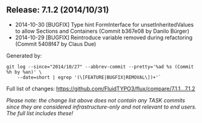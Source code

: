## Release: 7.1.2 (2014/10/31)

* 2014-10-30 [BUGFIX] Type hint FormInterface for unsetInheritedValues to allow Sections and Containers (Commit b367e08 by Danilo Bürger)
* 2014-10-29 [BUGFIX] Reintroduce variable removed during refactoring (Commit 5408f47 by Claus Due)

Generated by:

```
git log --since="2014/10/27" --abbrev-commit --pretty='%ad %s (Commit %h by %an)' \
    --date=short | egrep '(\[FEATURE|BUGFIX|REMOVAL\])+'`
```

Full list of changes: https://github.com/FluidTYPO3/flux/compare/7.1.1...7.1.2

*Please note: the change list above does not contain any TASK commits since they are considered 
infrastructure-only and not relevant to end users. The full list includes these!*

